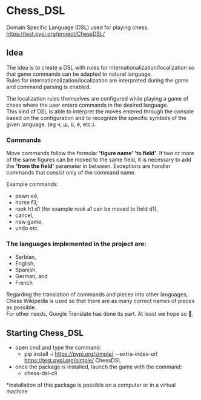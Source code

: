 # Chess_DSL
Domain Specific Language (DSL) used for playing chess. <br>
https://test.pypi.org/project/ChessDSL/

## Idea
The idea is to create a DSL with rules for internationalization/localization so that game commands can be adapted to natural language. <br>
Rules for internationalization/localization are interpreted during the game and command parsing is enabled.

The localization rules themselves are configured while playing a game of chess where the user enters commands in the desired language. <br>
This kind of DSL is able to interpret the moves entered through the console based on the configuration and to recognize the specific symbols of the given language. (eg ч, ш, ü, é, etc.).

### Commands
Move commands follow the formula: <b>'figure name' 'to field'</b>. If two or more of the same figures can be moved to the same field, it is necessary to add the <b>'from the field'</b> parameter in between.
Exceptions are handler commands that consist only of the command name.

Example commands:
- pawn e4,
- horse f3,
- rook h1 d1 (for example rook a1 can be moved to field d1),
- cancel,
- new game,
- undo etc.

### The languages implemented in the project are:
- Serbian,
- English,
- Spanish,
- German, and
- French

Regarding the translation of commands and pieces into other languages, Chess Wikipedia is used so that there are as many correct names of pieces as possible. <br>
For other needs, Google Translate has done its part. At least we hope so 🙂.


## Starting Chess_DSL
* open cmd and type the command:
  - pip install -i https://pypi.org/simple/ --extra-index-url https://test.pypi.org/simple/ ChessDSL
* once the package is installed, launch the game with the command:
  - chess-dsl-cli

*installation of this package is possible on a computer or in a virtual machine
